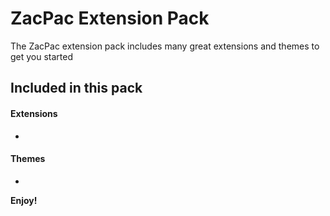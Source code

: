 # ZacPac Extension Pack
The ZacPac extension pack includes many great extensions and themes to get you started

## Included in this pack
#### Extensions
- 

#### Themes
- 



**Enjoy!**
